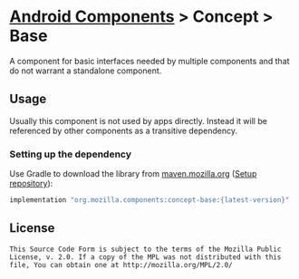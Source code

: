 # [Android Components](../../../README.md) > Concept > Base

A component for basic interfaces needed by multiple components and that do not warrant a standalone component.

## Usage

Usually this component is not used by apps directly. Instead it will be referenced by other components as a transitive dependency.

### Setting up the dependency

Use Gradle to download the library from [maven.mozilla.org](https://maven.mozilla.org/) ([Setup repository](../../../README.md#maven-repository)):

```Groovy
implementation "org.mozilla.components:concept-base:{latest-version}"
```

## License

    This Source Code Form is subject to the terms of the Mozilla Public
    License, v. 2.0. If a copy of the MPL was not distributed with this
    file, You can obtain one at http://mozilla.org/MPL/2.0/
